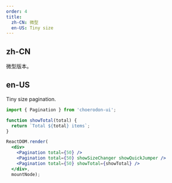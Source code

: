 ```yaml
---
order: 4
title:
  zh-CN: 微型
  en-US: Tiny size
---
```


## zh-CN

微型版本。

## en-US

Tiny size pagination.

````jsx
import { Pagination } from 'choerodon-ui';

function showTotal(total) {
  return `Total ${total} items`;
}

ReactDOM.render(
  <div>
    <Pagination total={50} />
    <Pagination total={50} showSizeChanger showQuickJumper />
    <Pagination total={50} showTotal={showTotal} />
  </div>,
  mountNode);
````

<style>
#components-pagination-demo-mini .c7n-pagination:not(:last-child) {
  margin-bottom: 24px;
}
</style>
